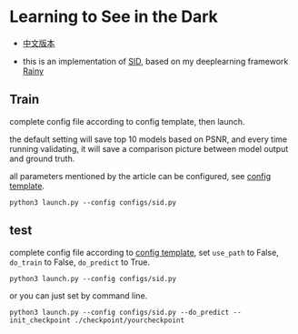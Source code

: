 # Learning to See in the Dark
* [中文版本](./doc/readme.md)

* this is an implementation of [SID](https://arxiv.org/abs/1805.01934), based on my deeplearning framework [Rainy](https://github.com/0x404/Rainy)

## Train

complete config file according to config template, then launch.

the default setting will save top 10 models based on PSNR, and every time running validating, it will save a comparison picture between model output and ground truth.

all parameters mentioned by the article can be configured, see [config template](./configs/sid.py).

``` shell
python3 launch.py --config configs/sid.py
```

## test

complete config file according to [config template](./configs/sid.py), set `use_path` to False, `do_train` to False, `do_predict` to True.

```shell
python3 launch.py --config configs/sid.py
```

or you can just set by command line.

```shell
python3 launch.py --config configs/sid.py --do_predict --init_checkpoint ./checkpoint/yourcheckpoint
```


